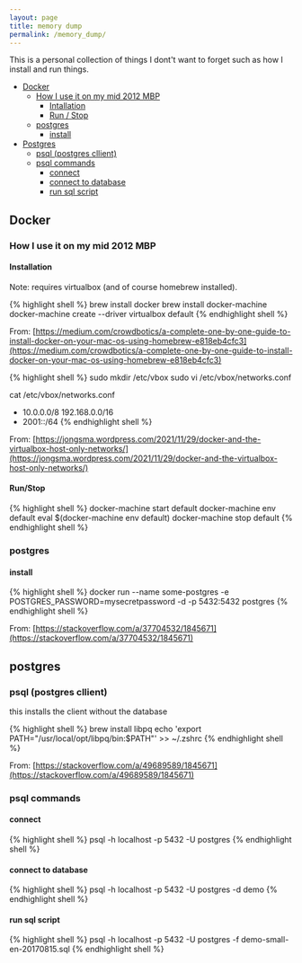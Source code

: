 ```yaml
---
layout: page
title: memory dump
permalink: /memory_dump/
---
```


This is a personal collection of things I dont't want to forget such as how I install and run things.

- [Docker](#docker)
    - [How I use it on my mid 2012 MBP](#docker_on_2012_mbp)
        - [Intallation](#install_docker_on_2012_mbp)
        - [Run / Stop](#run_docker_on_2012_mbp)
    - [postgres](#postgres_image)
        - [install](#postgres_image_install)
- [Postgres](#postgres)
    - [psql (postgres cllient)](#psql)
    - [psql commands](#psql_commands)
        - [connect](#psql_command_connect)
        - [connect to database](#psql_command_connect_to_database)
        - [run sql script](#psql_command_run_script)


## Docker <a name="docker"></a>

### How I use it on my mid 2012 MBP <a name="docker_on_2012_mbp"></a>

#### Installation <a name="install_docker_on_2012_mbp"></a>

Note: requires virtualbox (and of course homebrew installed).

{% highlight shell %}
brew install docker
brew install docker-machine
docker-machine create --driver virtualbox default
{% endhighlight shell %}


From: [https://medium.com/crowdbotics/a-complete-one-by-one-guide-to-install-docker-on-your-mac-os-using-homebrew-e818eb4cfc3](https://medium.com/crowdbotics/a-complete-one-by-one-guide-to-install-docker-on-your-mac-os-using-homebrew-e818eb4cfc3)

{% highlight shell %}
sudo mkdir /etc/vbox
sudo vi /etc/vbox/networks.conf

cat /etc/vbox/networks.conf
* 10.0.0.0/8 192.168.0.0/16
* 2001::/64
{% endhighlight shell %}

From: [https://jongsma.wordpress.com/2021/11/29/docker-and-the-virtualbox-host-only-networks/](https://jongsma.wordpress.com/2021/11/29/docker-and-the-virtualbox-host-only-networks/)

#### Run/Stop <a name="run_docker_on_2012_mbp"></a>

{% highlight shell %}
docker-machine start default
docker-machine env default
eval $(docker-machine env default)
docker-machine stop default
{% endhighlight shell %}

### postgres <a name="postgres_image"></a>

#### install <a name="postgres_image_install"></a>

{% highlight shell %}
docker run --name some-postgres -e POSTGRES_PASSWORD=mysecretpassword -d -p 5432:5432 postgres
{% endhighlight shell %}

From: [https://stackoverflow.com/a/37704532/1845671](https://stackoverflow.com/a/37704532/1845671)

## postgres <a name="postgres"></a>

### psql (postgres cllient) <a name="psql"></a>

this installs the client without the database

{% highlight shell %}
brew install libpq
echo 'export PATH="/usr/local/opt/libpq/bin:$PATH"' >> ~/.zshrc
{% endhighlight shell %}

From: [https://stackoverflow.com/a/49689589/1845671](https://stackoverflow.com/a/49689589/1845671)

### psql commands <a name="psql_commands"></a>

#### connect <a name="psql_command_connect"></a>
{% highlight shell %}
psql -h localhost -p 5432 -U postgres
{% endhighlight shell %}
#### connect to database <a name="psql_command_connect_to_database"></a>
{% highlight shell %}
psql -h localhost -p 5432 -U postgres -d demo
{% endhighlight shell %}
#### run sql script <a name="psql_command_run_script"></a>
{% highlight shell %}
psql -h localhost -p 5432 -U postgres -f demo-small-en-20170815.sql
{% endhighlight shell %}
